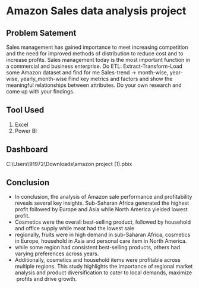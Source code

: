 
# Amazon Sales data analysis project



## Problem Satement 
Sales management has gained importance to meet increasing competition and the
need for improved methods of distribution to reduce cost and to increase profits. Sales
management today is the most important function in a commercial and business
enterprise.
Do ETL: Extract-Transform-Load some Amazon dataset and find for me
Sales-trend -> month-wise, year-wise, yearly_month-wise
Find key metrics and factors and show the meaningful relationships between
attributes. Do your own research and come up with your findings.
## Tool Used

1. Excel
2. Power BI


## Dashboard



C:\Users\91972\Downloads\amazon project (1).pbix


## Conclusion 

- In conclusion, the analysis of Amazon sale performance and profitability reveals several key insights. Sub-Saharan Africa generated the highest profit followed by Europe and Asia while North America yielded lowest profit.
- Cosmetics were the overall best-selling product, followed by household and office supply while meat had the lowest sale 
- regionally, fruits were in high demand in sub-Saharan Africa, cosmetics in Europe, household in Asia and personal care item in North America.
- while some region had consistent best-selling products, others had varying preferences across years.
- Additionally, cosmetics and household items were profitable across multiple regions.
This study highlights the importance of regional market analysis and product diversification to cater to local demands, maximize  profits and drive growth.

